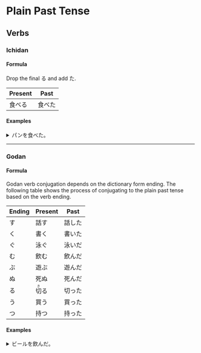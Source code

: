 # Plain Past Tense
## Verbs
### Ichidan
#### Formula
Drop the final る and add た.

| Present | Past |
| ------- | ---- |
| 食べる     | 食べた  |
#### Examples
<details>
	<summary>
		パンを食べた。
	</summary>
	I ate bread.
</details>

<hr>

### Godan
#### Formula
Godan verb conjugation depends on the dictionary form ending. The following table shows the process of conjugating to the plain past tense based on the verb ending.

| Ending | Present                   | Past |
| ------ | ------------------------- | ---- |
| す      | 話す                        | 話した  |
| く      | 書く                        | 書いた  |
| ぐ      | 泳ぐ                        | 泳いだ  |
| む      | 飲む                        | 飲んだ  |
| ぶ      | 遊ぶ                        | 遊んだ  |
| ぬ      | 死ぬ                        | 死んだ  |
| る      | <ruby>切<rt>き</rt></ruby>る | 切った  |
| う      | 買う                        | 買った  |
| つ      | 持つ                        | 持った  |
#### Examples
<details>
	<summary>
		ビールを飲んだ。
	</summary>
	I drank beer
</details>